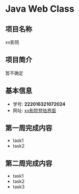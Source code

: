 # Java Web Class 
## 项目名称
xx影院

## 项目简介
暂不确定 


## 基本信息
- 学号: **222016321072024**
- 网址: [xx影院登陆界面](http://47.101.215.23:8080/javaweb/web/)


## 第一周完成内容
- task1
- task2

## 第二周完成内容
- task1
- task2
- task3

